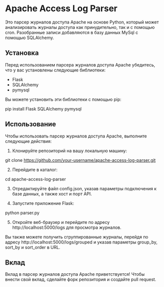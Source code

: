 # Apache Access Log Parser

Это парсер журналов доступа Apache на основе Python, который может анализировать журналы доступа как принудительно, так и с помощью cron. Разобранные записи добавляются в базу данных MySql с помощью SQLAlchemy.

## Установка

Перед использованием парсера журналов доступа Apache убедитесь, что у вас установлены следующие библиотеки:

- Flask
- SQLAlchemy
- pymysql

Вы можете установить эти библиотеки с помощью pip:

pip install Flask SQLAlchemy pymysql

## Использование

Чтобы использовать парсер журналов доступа Apache, выполните следующие действия:

1. Клонируйте репозиторий на вашу локальную машину:

git clone https://github.com/your-username/apache-access-log-parser.git

2. Перейдите в каталог:

cd apache-access-log-parser

3. Отредактируйте файл config.json, указав параметры подключения к базе данных, а также хост и порт API.

4. Запустите приложение Flask:

python parser.py

5. Откройте веб-браузер и перейдите по адресу http://localhost:5000/logs для просмотра журналов.

Вы также можете получить сгруппированные журналы, перейдя по адресу http://localhost:5000/logs/grouped и указав параметры group_by, sort_by и sort_order в URL.

## Вклад

Вклад в парсер журналов доступа Apache приветствуется! Чтобы внести свой вклад, сделайте форк репозитория и создайте pull request.
